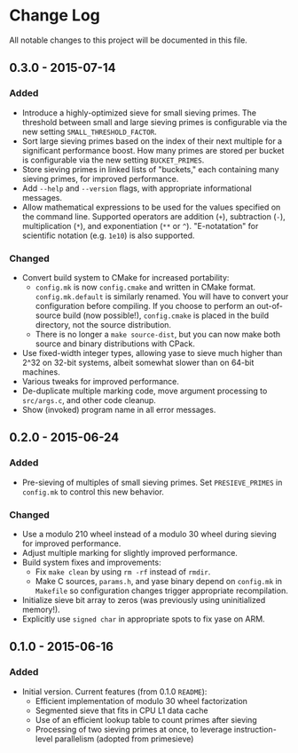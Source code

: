 Change Log
==========

All notable changes to this project will be documented in this file.

## 0.3.0 - 2015-07-14
### Added
 - Introduce a highly-optimized sieve for small sieving primes.  The
   threshold between small and large sieving primes is configurable
   via the new setting `SMALL_THRESHOLD_FACTOR`.
 - Sort large sieving primes based on the index of their next multiple
   for a significant performance boost.  How many primes are stored per
   bucket is configurable via the new setting `BUCKET_PRIMES`.
 - Store sieving primes in linked lists of "buckets," each containing
   many sieving primes, for improved performance.
 - Add `--help` and `--version` flags, with appropriate informational
   messages.
 - Allow mathematical expressions to be used for the values specified on
   the command line.  Supported operators are addition (`+`),
   subtraction (`-`), multiplication (`*`), and exponentiation (`**` or
   `^`).  "E-notatation" for scientific notation (e.g. `1e10`) is also
   supported.

### Changed
 - Convert build system to CMake for increased portability:
   - `config.mk` is now `config.cmake` and written in CMake format.
     `config.mk.default` is similarly renamed.  You will have to convert
      your configuration before compiling.  If you choose to perform an
      out-of-source build (now possible!), `config.cmake` is placed in
      the build directory, not the source distribution.
   - There is no longer a `make source-dist`, but you can now make both
     source and binary distributions with CPack.
 - Use fixed-width integer types, allowing yase to sieve much higher
   than 2^32 on 32-bit systems, albeit somewhat slower than on 64-bit
   machines.
 - Various tweaks for improved performance.
 - De-duplicate multiple marking code, move argument processing to
   `src/args.c`, and other code cleanup.
 - Show (invoked) program name in all error messages.

## 0.2.0 - 2015-06-24
### Added
 - Pre-sieving of multiples of small sieving primes.  Set
   `PRESIEVE_PRIMES` in `config.mk` to control this new behavior.

### Changed
 - Use a modulo 210 wheel instead of a modulo 30 wheel during sieving
   for improved performance.
 - Adjust multiple marking for slightly improved performance.
 - Build system fixes and improvements:
    - Fix `make clean` by using `rm -rf` instead of `rmdir`.
    - Make C sources, `params.h`, and yase binary depend on `config.mk`
      in `Makefile` so configuration changes trigger appropriate
      recompilation.
 - Initialize sieve bit array to zeros (was previously using
   uninitialized memory!).
 - Explicitly use `signed char` in appropriate spots to fix yase on ARM.

## 0.1.0 - 2015-06-16
### Added
 - Initial version.  Current features (from 0.1.0 `README`):
   - Efficient implementation of modulo 30 wheel factorization
   - Segmented sieve that fits in CPU L1 data cache
   - Use of an efficient lookup table to count primes after sieving
   - Processing of two sieving primes at once, to leverage
     instruction-level parallelism (adopted from primesieve)
